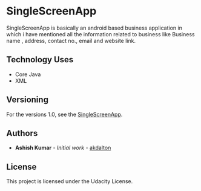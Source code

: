 # SingleScreenApp
SingleScreenApp is basically an android based business application in which i have mentioned all the information related to business like Business name , address, contact no., email and website link.

## Technology Uses 
* Core Java
* XML

## Versioning
For the versions 1.0, see the [SingleScreenApp](https://github.com/akdalton/SingleScreenApp).

## Authors
* **Ashish Kumar** - *Initial work* - [akdalton](https://github.com/akdalton)

## License
This project is licensed under the Udacity License.
